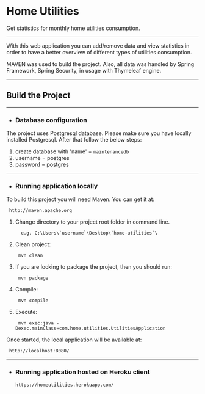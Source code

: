 # Home Utilities

Get statistics for monthly home utilities consumption.

---

With this web application you can add/remove data and view statistics in order to have a better overview of different types of utilities consumption.

MAVEN was used to build the project.
Also, all data was handled by Spring Framework, Spring Security, in usage with Thymeleaf engine.

---

## Build the Project

---

- ### Database configuration
The project uses Postgresql database.
Please make sure you have locally installed Postgresql.
After that follow the below steps:
      
   1. create database with 'name' = `maintenancedb`
   2. username = postgres
   3. password = postgres

---

- ### Running application locally

To build this project you will need Maven. You can get it at:

     http://maven.apache.org

1. Change directory to your project root folder in command line.
   
         e.g. C:\Users\`username`\Desktop\`home-utilities`\ 

2. Clean project:

        mvn clean

3. If you are looking to package the project, then you should run:

        mvn package

4. Compile:

        mvn compile

5. Execute:

        mvn exec:java -Dexec.mainClass=com.home.utilities.UtilitiesApplication

Once started, the local application will be available at:

     http://localhost:8080/

---

- ### Running application hosted on Heroku client

      https://homeutilities.herokuapp.com/
      
